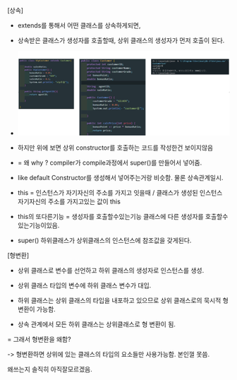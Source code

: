 [상속]

- extends를 통해서 어떤 클래스를 상속하게되면,
- 상속받은 클래스가 생성자를 호출할때, 상위 클래스의 생성자가 먼저 호출이 된다.
- ![생성자 호출 순서](../img/%EC%83%81%EC%86%8D%EA%B4%80%EB%A0%A8%EC%83%9D%EC%84%B1%EC%9E%90%EC%83%9D%EC%84%B1.png)

- 하지만 위에 보면 상위 constructor를 호출하는 코드를 작성한건 보이지않음

- = 왜 why ? compiler가 compile과정에서 super()를 만들어서 넣어줌.
- like default Constructor를 생성해서 넣어주는거랑 비슷함. 물론 상속관계일시.

- this = 인스턴스가 자기자신의 주소를 가지고 잇을때 / 클래스가 생성된 인스턴스 자기자신의 주소를 가지고있는 값이 this
- this의 또다른기능 = 생성자를 호출할수있는기능 클래스에 다른 생성자를 호출할수있는기능이있음.

- super() 하위클래스가 상위클래스의 인스턴스에 참조값을 갖게된다.

[형변환]

- 상위 클래스로 변수를 선언하고 하위 클래스의 생성자로 인스턴스를 생성.

- 상위 클래스 타입의 변수에 하위 클래스 변수가 대입.

- 하위 클래스는 상위 클래스의 타입을 내포하고 있으므로 상위 클래스로의 묵시적 형 변환이 가능함.

- 상속 관계에서 모든 하위 클래스는 상위클래스로 형 변환이 됨.

= 그래서 형변환을 왜함?

-> 형변환하면 상위에 있는 클래스의 타입의 요소들만 사용가능함. 본인껄 못씀.

왜쓰는지 솔직히 아직잘모르겠음.
